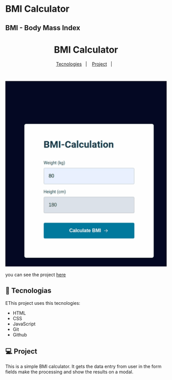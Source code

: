 # BMI Calculator

## BMI - Body Mass Index 

<h1 align="center">BMI Calculator</h1>

<p align="center">
  <a href="#-tecnologias">Tecnologies</a>&nbsp;&nbsp;&nbsp;|&nbsp;&nbsp;&nbsp;
  <a href="#-projeto">Project</a>&nbsp;&nbsp;&nbsp;|&nbsp;&nbsp;&nbsp;
</p>

<br>

![screen-gif](./assets/bmi_calculator.gif)

you can see the project [here](https://lisandroguerra.github.io/explorer_bmi_calc/)

## 🚀 Tecnologias

EThis project uses this tecnologies:

- HTML
- CSS
- JavaScript
- Git
- Github

## 💻 Project

This is a simple BMI calculator. It gets the data entry from user in the form fields make the processing and show the results on a modal.
